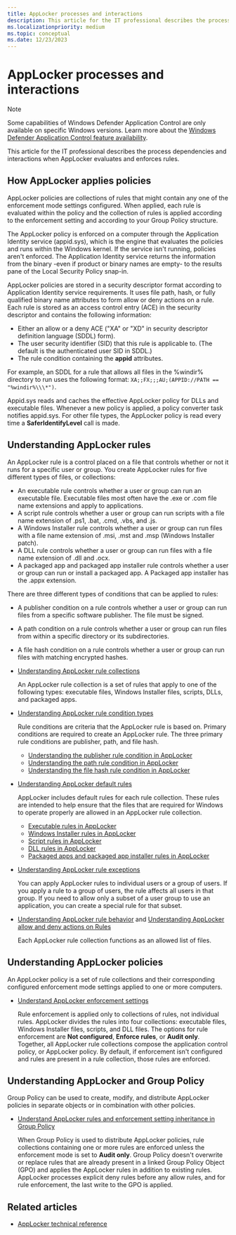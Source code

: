 ```yaml
---
title: AppLocker processes and interactions
description: This article for the IT professional describes the process dependencies and interactions when AppLocker evaluates and enforces rules.
ms.localizationpriority: medium
ms.topic: conceptual
ms.date: 12/23/2023
---
```


# AppLocker processes and interactions

> [!NOTE]
> Some capabilities of Windows Defender Application Control are only available on specific Windows versions. Learn more about the [Windows Defender Application Control feature availability](/windows/security/threat-protection/windows-defender-application-control/feature-availability).

This article for the IT professional describes the process dependencies and interactions when AppLocker evaluates and enforces rules.

## How AppLocker applies policies

AppLocker policies are collections of rules that might contain any one of the enforcement mode settings configured. When applied, each rule is evaluated within the policy and the collection of rules is applied according to the enforcement setting and according to your Group Policy structure.

The AppLocker policy is enforced on a computer through the Application Identity service (appid.sys), which is the engine that evaluates the policies and runs within the Windows kernel. If the service isn't running, policies aren't enforced. The Application Identity service returns the information from the binary -even if product or binary names are empty- to the results pane of the Local Security Policy snap-in.

AppLocker policies are stored in a security descriptor format according to Application Identity service requirements. It uses file path, hash, or fully qualified binary name attributes to form allow or deny actions on a rule. Each rule is stored as an access control entry (ACE) in the security descriptor and contains the following information:

- Either an allow or a deny ACE ("XA" or "XD" in security descriptor definition language (SDDL) form).
- The user security identifier (SID) that this rule is applicable to. (The default is the authenticated user SID in SDDL.)
- The rule condition containing the **appid** attributes.

For example, an SDDL for a rule that allows all files in the %windir% directory to run uses the following format: `XA;;FX;;;AU;(APPID://PATH == "%windir%\\\*")`.

Appid.sys reads and caches the effective AppLocker policy for DLLs and executable files. Whenever a new policy is applied, a policy converter task notifies appid.sys. For other file types, the AppLocker policy is read every time a **SaferIdentifyLevel** call is made.

## Understanding AppLocker rules

An AppLocker rule is a control placed on a file that controls whether or not it runs for a specific user or group. You create AppLocker rules for five different types of files, or collections:

- An executable rule controls whether a user or group can run an executable file. Executable files most often have the .exe or .com file name extensions and apply to applications.
- A script rule controls whether a user or group can run scripts with a file name extension of .ps1, .bat, .cmd, .vbs, and .js.
- A Windows Installer rule controls whether a user or group can run files with a file name extension of .msi, .mst and .msp (Windows Installer patch).
- A DLL rule controls whether a user or group can run files with a file name extension of .dll and .ocx.
- A packaged app and packaged app installer rule controls whether a user or group can run or install a packaged app. A Packaged app installer has the .appx extension.

There are three different types of conditions that can be applied to rules:

- A publisher condition on a rule controls whether a user or group can run files from a specific software publisher. The file must be signed.
- A path condition on a rule controls whether a user or group can run files from within a specific directory or its subdirectories.
- A file hash condition on a rule controls whether a user or group can run files with matching encrypted hashes.

- [Understanding AppLocker rule collections](understanding-applocker-rule-collections.md)

    An AppLocker rule collection is a set of rules that apply to one of the following types: executable files, Windows Installer files, scripts, DLLs, and packaged apps.

- [Understanding AppLocker rule condition types](understanding-applocker-rule-condition-types.md)

    Rule conditions are criteria that the AppLocker rule is based on. Primary conditions are required to create an AppLocker rule. The three primary rule conditions are publisher, path, and file hash.

  - [Understanding the publisher rule condition in AppLocker](understanding-the-publisher-rule-condition-in-applocker.md)
  - [Understanding the path rule condition in AppLocker](understanding-the-path-rule-condition-in-applocker.md)
  - [Understanding the file hash rule condition in AppLocker](understanding-the-file-hash-rule-condition-in-applocker.md)
- [Understanding AppLocker default rules](understanding-applocker-default-rules.md)

    AppLocker includes default rules for each rule collection. These rules are intended to help ensure that the files that are required for Windows to operate properly are allowed in an AppLocker rule collection.

  - [Executable rules in AppLocker](executable-rules-in-applocker.md)
  - [Windows Installer rules in AppLocker](windows-installer-rules-in-applocker.md)
  - [Script rules in AppLocker](script-rules-in-applocker.md)
  - [DLL rules in AppLocker](dll-rules-in-applocker.md)
  - [Packaged apps and packaged app installer rules in AppLocker](packaged-apps-and-packaged-app-installer-rules-in-applocker.md)
- [Understanding AppLocker rule exceptions](understanding-applocker-rule-exceptions.md)

    You can apply AppLocker rules to individual users or a group of users. If you apply a rule to a group of users, the rule affects all users in that group. If you need to allow only a subset of a user group to use an application, you can create a special rule for that subset.

- [Understanding AppLocker rule behavior](understanding-applocker-rule-behavior.md) and [Understanding AppLocker allow and deny actions on Rules](understanding-applocker-allow-and-deny-actions-on-rules.md)

    Each AppLocker rule collection functions as an allowed list of files.

## Understanding AppLocker policies

An AppLocker policy is a set of rule collections and their corresponding configured enforcement mode settings applied to one or more computers.

- [Understand AppLocker enforcement settings](working-with-applocker-rules.md#enforcement-modes)

    Rule enforcement is applied only to collections of rules, not individual rules. AppLocker divides the rules into four collections: executable files, Windows Installer files, scripts, and DLL files. The options for rule enforcement are **Not configured**, **Enforce rules**, or **Audit only**. Together, all AppLocker rule collections compose the application control policy, or AppLocker policy. By default, if enforcement isn't configured and rules are present in a rule collection, those rules are enforced.

## Understanding AppLocker and Group Policy

Group Policy can be used to create, modify, and distribute AppLocker policies in separate objects or in combination with other policies.

- [Understand AppLocker rules and enforcement setting inheritance in Group Policy](understand-applocker-rules-and-enforcement-setting-inheritance-in-group-policy.md)

    When Group Policy is used to distribute AppLocker policies, rule collections containing one or more rules are enforced unless the enforcement mode is set to **Audit only**. Group Policy doesn't overwrite or replace rules that are already present in a linked Group Policy Object (GPO) and applies the AppLocker rules in addition to existing rules.
    AppLocker processes explicit deny rules before any allow rules, and for rule enforcement, the last write to the GPO is applied.

## Related articles

- [AppLocker technical reference](applocker-technical-reference.md)
